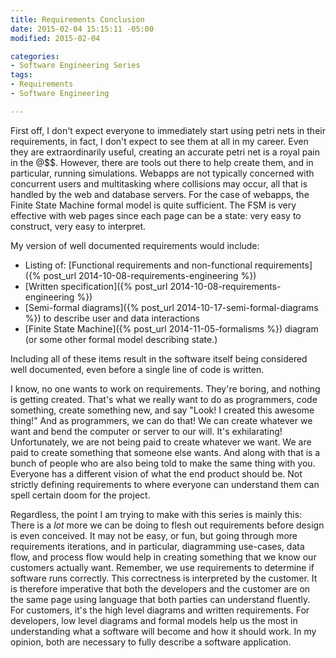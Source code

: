```yaml
---
title: Requirements Conclusion
date: 2015-02-04 15:15:11 -05:00
modified: 2015-02-04

categories:
- Software Engineering Series
tags:
- Requirements
- Software Engineering

---
```

First off, I don't expect everyone to immediately start using petri nets in their requirements, in fact, I don't expect to see them at all in my career. Even they are extraordinarily useful, creating an accurate petri net is a royal pain in the @$$. However, there are tools out there to help create them, and in particular, running simulations. Webapps are not typically concerned with concurrent users and multitasking where collisions may occur, all that is handled by the web and database servers. For the case of webapps, the Finite State Machine formal model is quite sufficient. The FSM is very effective with web pages since each page can be a state: very easy to construct, very easy to interpret.

My version of well documented requirements would include:

*   Listing of: [Functional requirements and non-functional requirements]({% post_url 2014-10-08-requirements-engineering %})
*   [Written specification]({% post_url 2014-10-08-requirements-engineering %})
*   [Semi-formal diagrams]({% post_url 2014-10-17-semi-formal-diagrams %}) to describe user and data interactions
*   [Finite State Machine]({% post_url 2014-11-05-formalisms %}) diagram (or some other formal model describing state.)

Including all of these items result in the software itself being considered well documented, even before a single line of code is written.

I know, no one wants to work on requirements. They're boring, and nothing is getting created. That's what we really want to do as programmers, code something, create something new, and say "Look! I created this awesome thing!" And as programmers, we can do that! We can create whatever we want and bend the computer or server to our will. It's exhilarating! Unfortunately, we are not being paid to create whatever we want. We are paid to create something that someone else wants. And along with that is a bunch of people who are also being told to make the same thing with you. Everyone has a different vision of what the end product should be. Not strictly defining requirements to where everyone can understand them can spell certain doom for the project.

Regardless, the point I am trying to make with this series is mainly this:  
There is a _lot_ more we can be doing to flesh out requirements before design is even conceived. It may not be easy, or fun, but going through more requirements iterations, and in particular, diagramming use-cases, data flow, and process flow would help in creating something that we know our customers actually want. Remember, we use requirements to determine if software runs correctly. This correctness is interpreted by the customer. It is therefore imperative that both the developers and the customer are on the same page using language that both parties can understand fluently. For customers, it's the high level diagrams and written requirements. For developers, low level diagrams and formal models help us the most in understanding what a software will become and how it should work. In my opinion, both are necessary to fully describe a software application.

